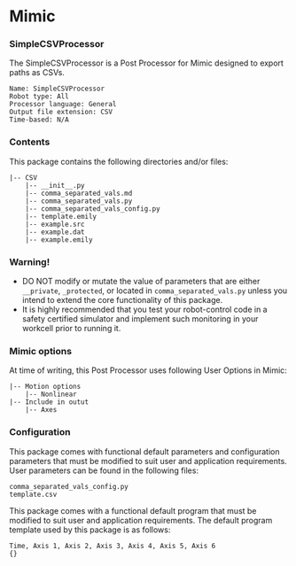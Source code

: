 # Mimic

### SimpleCSVProcessor

The SimpleCSVProcessor is a Post Processor for Mimic designed to export paths as CSVs.

```
Name: SimpleCSVProcessor
Robot type: All
Processor language: General
Output file extension: CSV
Time-based: N/A
```


### Contents

This package contains the following directories and/or files:

```
|-- CSV
    |-- __init__.py
    |-- comma_separated_vals.md
    |-- comma_separated_vals.py
    |-- comma_separated_vals_config.py
    |-- template.emily
    |-- example.src
    |-- example.dat
    |-- example.emily
```


### Warning!

- DO NOT modify or mutate the value of parameters that are either `__private`,
  `_protected`, or located in `comma_separated_vals.py` unless you intend to extend the core
  functionality of this package.
- It is highly recommended that you test your robot-control code in a safety
  certified simulator and implement such monitoring in your workcell prior to
  running it.


### Mimic options

At time of writing, this Post Processor uses following User Options in Mimic:

```
|-- Motion options
    |-- Nonlinear
|-- Include in outut
    |-- Axes
```


### Configuration

This package comes with functional default parameters and configuration
parameters that must be modified to suit user and application requirements.
User parameters can be found in the following files:

```
comma_separated_vals_config.py
template.csv
```

This package comes with a functional default program that must be modified to
suit user and application requirements.
The default program template used by this package is as follows:

```
Time, Axis 1, Axis 2, Axis 3, Axis 4, Axis 5, Axis 6
{}
```


#
